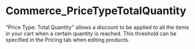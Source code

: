 # Commerce_PriceTypeTotalQuantity
"Price Type: Total Quantity" allows a discount to be applied to all the items in your cart when a certain quantity is reached.
This threshold can be specified in the Pricing tab when editing products.
